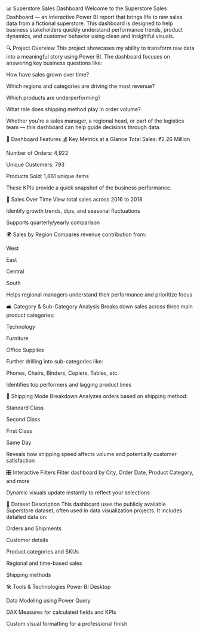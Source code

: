 📊 Superstore Sales Dashboard
Welcome to the Superstore Sales Dashboard — an interactive Power BI report that brings life to raw sales data from a fictional superstore.
This dashboard is designed to help business stakeholders quickly understand performance trends, product dynamics, and customer behavior using clean and insightful visuals.

🔍 Project Overview
This project showcases my ability to transform raw data into a meaningful story using Power BI. The dashboard focuses on answering key business questions like:

How have sales grown over time?

Which regions and categories are driving the most revenue?

Which products are underperforming?

What role does shipping method play in order volume?

Whether you're a sales manager, a regional head, or part of the logistics team — this dashboard can help guide decisions through data.

🧩 Dashboard Features
💰 Key Metrics at a Glance
Total Sales: ₹2.26 Million

Number of Orders: 4,922

Unique Customers: 793

Products Sold: 1,861 unique items

These KPIs provide a quick snapshot of the business performance.

📅 Sales Over Time
View total sales across 2016 to 2018

Identify growth trends, dips, and seasonal fluctuations

Supports quarterly/yearly comparison

🌍 Sales by Region
Compares revenue contribution from:

West

East

Central

South

Helps regional managers understand their performance and prioritize focus

🛋 Category & Sub-Category Analysis
Breaks down sales across three main product categories:

Technology

Furniture

Office Supplies

Further drilling into sub-categories like:

Phones, Chairs, Binders, Copiers, Tables, etc.

Identifies top performers and lagging product lines

🚚 Shipping Mode Breakdown
Analyzes orders based on shipping method:

Standard Class

Second Class

First Class

Same Day

Reveals how shipping speed affects volume and potentially customer satisfaction

🎛️ Interactive Filters
Filter dashboard by City, Order Date, Product Category, and more

Dynamic visuals update instantly to reflect your selections

📁 Dataset Description
This dashboard uses the publicly available Superstore dataset, often used in data visualization projects.
It includes detailed data on:

Orders and Shipments

Customer details

Product categories and SKUs

Regional and time-based sales

Shipping methods

🛠 Tools & Technologies
Power BI Desktop

Data Modeling using Power Query

DAX Measures for calculated fields and KPIs

Custom visual formatting for a professional finish
